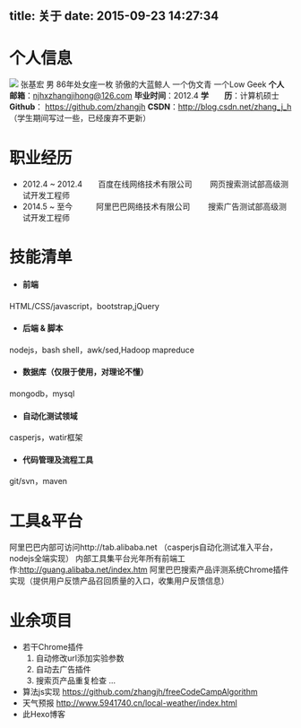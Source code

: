 title: 关于
date: 2015-09-23 14:27:34
---
# 个人信息
![](http://www.5941740.cn/images/default_avatar.jpg)
张基宏 男 86年处女座一枚 骄傲的大蓝鲸人
一个伪文青 一个Low Geek
**个人邮箱**：<a href="mailto:njhxzhangjihong@126.com" target="_self">njhxzhangjihong@126.com</a>
**毕业时间**：2012.4
**学　　历**：计算机硕士
**Github**： https://github.com/zhangjh
**CSDN**：http://blog.csdn.net/zhang_j_h （学生期间写过一些，已经废弃不更新）

# 职业经历
- 2012.4 ~ 2012.4　　百度在线网络技术有限公司 　　网页搜索测试部高级测试开发工程师
- 2014.5 ~ 至今　　　阿里巴巴网络技术有限公司 　　搜索广告测试部高级测试开发工程师

# 技能清单
- #### 前端
HTML/CSS/javascript，bootstrap,jQuery

- #### 后端 & 脚本
nodejs，bash shell，awk/sed,Hadoop mapreduce

- #### 数据库（仅限于使用，对理论不懂）
mongodb，mysql

- #### 自动化测试领域
casperjs，watir框架

- #### 代码管理及流程工具
git/svn，maven

# 工具&平台
阿里巴巴内部可访问http://tab.alibaba.net （casperjs自动化测试准入平台，nodejs全端实现）
内部工具集平台光年所有前端工作:http://guang.alibaba.net/index.htm
阿里巴巴搜索产品评测系统Chrome插件实现（提供用户反馈产品召回质量的入口，收集用户反馈信息）

# 业余项目
- 若干Chrome插件
	1. 自动修改url添加实验参数
	2. 自动去广告插件
	3. 搜索页产品重复检查
	...
- 算法js实现
	https://github.com/zhangjh/freeCodeCampAlgorithm 
- 天气预报
	http://www.5941740.cn/local-weather/index.html
- 此Hexo博客
